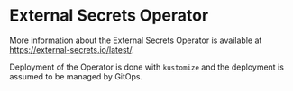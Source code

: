 # External Secrets Operator

More information about the External Secrets Operator is available at
https://external-secrets.io/latest/.

Deployment of the Operator is done with `kustomize` and the deployment is
assumed to be managed by GitOps.
